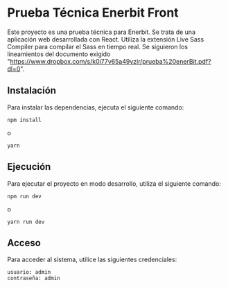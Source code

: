 # Prueba Técnica Enerbit Front

Este proyecto es una prueba técnica para Enerbit. Se trata de una aplicación web desarrollada con React. Utiliza la extensión Live Sass Compiler para compilar el Sass en tiempo real. Se siguieron los lineamientos del documento exigido "https://www.dropbox.com/s/k0i77v65a49yzir/prueba%20enerBit.pdf?dl=0".

## Instalación

Para instalar las dependencias, ejecuta el siguiente comando:

```
npm install
```
o
```
yarn
```

## Ejecución

Para ejecutar el proyecto en modo desarrollo, utiliza el siguiente comando:

```
npm run dev
```
o

```
yarn run dev
```
## Acceso

Para acceder al sistema, utilice las siguientes credenciales:
```
usuario: admin
contraseña: admin
```
